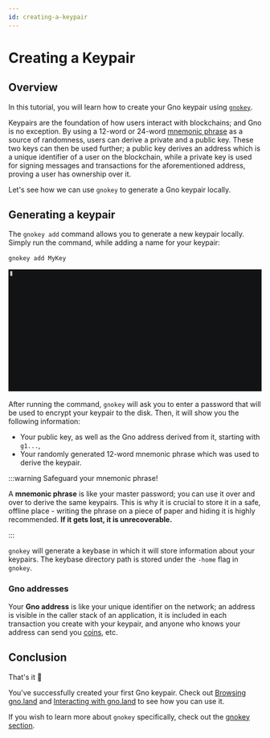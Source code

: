 ```yaml
---
id: creating-a-keypair
---
```


# Creating a Keypair

## Overview

In this tutorial, you will learn how to create your Gno keypair using 
[`gnokey`](../../gno-tooling/cli/gnokey/gnokey.md). 

Keypairs are the foundation of how users interact with blockchains; and Gno is 
no exception. By using a 12-word or 24-word [mnemonic phrase](https://www.zimperium.com/glossary/mnemonic-seed/)
as a source of randomness, users can derive a private and a public key.
These two keys can then be used further; a public key derives an address which is
a unique identifier of a user on the blockchain, while a private key is used for
signing messages and transactions for the aforementioned address, proving a user 
has ownership over it. 

Let's see how we can use `gnokey` to generate a Gno keypair locally.

## Generating a keypair

The `gnokey add` command allows you to generate a new keypair locally. Simply 
run the command, while adding a name for your keypair:

```bash
gnokey add MyKey
```

![gnokey-add-random](../../assets/getting-started/local-setup/creating-a-key-pair/gnokey-add-random.gif)

After running the command, `gnokey` will ask you to enter a password that will be
used to encrypt your keypair to the disk. Then, it will show you the following
information:
- Your public key, as well as the Gno address derived from it, starting with `g1...`,
- Your randomly generated 12-word mnemonic phrase which was used to derive the keypair.

:::warning Safeguard your mnemonic phrase!

A **mnemonic phrase** is like your master password; you can use it over and over
to derive the same keypairs. This is why it is crucial to store it in a safe,
offline place - writing the phrase on a piece of paper and hiding it is highly
recommended. **If it gets lost, it is unrecoverable.**

::: 

`gnokey` will generate a keybase in which it will store information about your
keypairs. The keybase directory path is stored under the `-home` flag in `gnokey`.

### Gno addresses

Your **Gno address** is like your unique identifier on the network; an address
is visible in the caller stack of an application, it is included in each
transaction you create with your keypair, and anyone who knows your address can
send you [coins](../../concepts/stdlibs/coin.md), etc.

## Conclusion

That's it 🎉

You've successfully created your first Gno keypair. Check out 
[Browsing gno.land](browsing-gnoland.md) and 
[Interacting with gno.land](interacting-with-gnoland.md) to see how you can 
use it.

If you wish to learn more about `gnokey` specifically, check out the 
[gnokey section](../../gno-tooling/cli/gnokey/gnokey.md).









